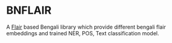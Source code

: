# BNFLAIR
A [Flair]() based Bengali library which provide different bengali flair embeddings and trained NER, POS, Text classification model.

